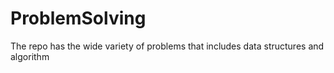 # ProblemSolving
The repo has the wide variety of problems that includes data structures and algorithm
